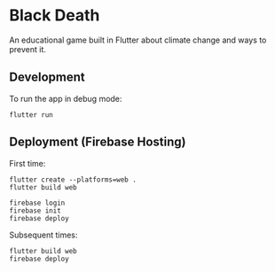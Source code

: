 # Black Death

An educational game built in Flutter about climate change and ways to prevent it.

## Development

To run the app in debug mode:

    flutter run

## Deployment (Firebase Hosting)

First time:

    flutter create --platforms=web .
    flutter build web

    firebase login
    firebase init
    firebase deploy

Subsequent times:

    flutter build web
    firebase deploy
